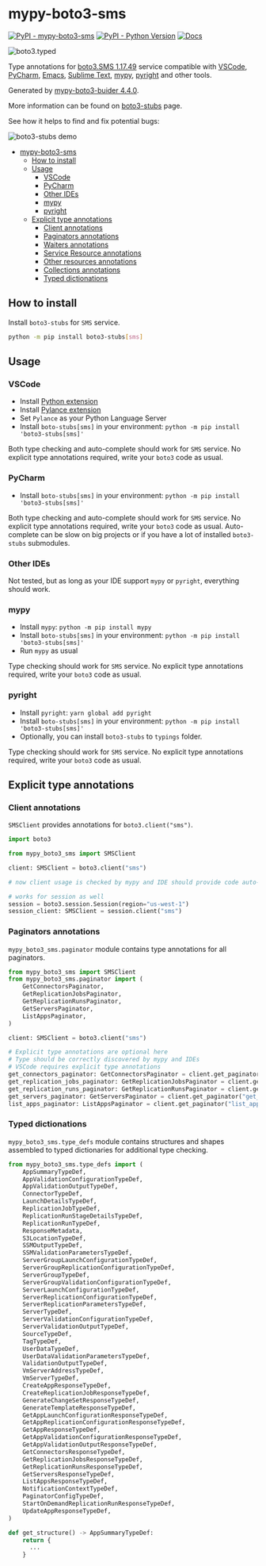 # mypy-boto3-sms

[![PyPI - mypy-boto3-sms](https://img.shields.io/pypi/v/mypy-boto3-sms.svg?color=blue)](https://pypi.org/project/mypy-boto3-sms)
[![PyPI - Python Version](https://img.shields.io/pypi/pyversions/mypy-boto3-sms.svg?color=blue)](https://pypi.org/project/mypy-boto3-sms)
[![Docs](https://img.shields.io/readthedocs/mypy-boto3-builder.svg?color=blue)](https://mypy-boto3-builder.readthedocs.io/)

![boto3.typed](https://github.com/vemel/mypy_boto3_builder/raw/master/logo.png)

Type annotations for
[boto3.SMS 1.17.49](https://boto3.amazonaws.com/v1/documentation/api/1.17.49/reference/services/sms.html#SMS) service
compatible with
[VSCode](https://code.visualstudio.com/),
[PyCharm](https://www.jetbrains.com/pycharm/),
[Emacs](https://www.gnu.org/software/emacs/),
[Sublime Text](https://www.sublimetext.com/),
[mypy](https://github.com/python/mypy),
[pyright](https://github.com/microsoft/pyright)
and other tools.

Generated by [mypy-boto3-buider 4.4.0](https://github.com/vemel/mypy_boto3_builder).

More information can be found on [boto3-stubs](https://pypi.org/project/boto3-stubs/) page.

See how it helps to find and fix potential bugs:

![boto3-stubs demo](https://github.com/vemel/mypy_boto3_builder/raw/master/demo.gif)

- [mypy-boto3-sms](#mypy-boto3-sms)
  - [How to install](#how-to-install)
  - [Usage](#usage)
    - [VSCode](#vscode)
    - [PyCharm](#pycharm)
    - [Other IDEs](#other-ides)
    - [mypy](#mypy)
    - [pyright](#pyright)
  - [Explicit type annotations](#explicit-type-annotations)
    - [Client annotations](#client-annotations)
    - [Paginators annotations](#paginators-annotations)
    - [Waiters annotations](#waiters-annotations)
    - [Service Resource annotations](#service-resource-annotations)
    - [Other resources annotations](#other-resources-annotations)
    - [Collections annotations](#collections-annotations)
    - [Typed dictionations](#typed-dictionations)

## How to install

Install `boto3-stubs` for `SMS` service.

```bash
python -m pip install boto3-stubs[sms]
```

## Usage

### VSCode

- Install [Python extension](https://marketplace.visualstudio.com/items?itemName=ms-python.python)
- Install [Pylance extension](https://marketplace.visualstudio.com/items?itemName=ms-python.vscode-pylance)
- Set `Pylance` as your Python Language Server
- Install `boto-stubs[sms]` in your environment: `python -m pip install 'boto3-stubs[sms]'`

Both type checking and auto-complete should work for `SMS` service.
No explicit type annotations required, write your `boto3` code as usual.

### PyCharm

- Install `boto-stubs[sms]` in your environment: `python -m pip install 'boto3-stubs[sms]'`

Both type checking and auto-complete should work for `SMS` service.
No explicit type annotations required, write your `boto3` code as usual.
Auto-complete can be slow on big projects or if you have a lot of installed `boto3-stubs` submodules.

### Other IDEs

Not tested, but as long as your IDE support `mypy` or `pyright`, everything should work.

### mypy

- Install `mypy`: `python -m pip install mypy`
- Install `boto-stubs[sms]` in your environment: `python -m pip install 'boto3-stubs[sms]'`
- Run `mypy` as usual

Type checking should work for `SMS` service.
No explicit type annotations required, write your `boto3` code as usual.

### pyright

- Install `pyright`: `yarn global add pyright`
- Install `boto-stubs[sms]` in your environment: `python -m pip install 'boto3-stubs[sms]'`
- Optionally, you can install `boto3-stubs` to `typings` folder.

Type checking should work for `SMS` service.
No explicit type annotations required, write your `boto3` code as usual.

## Explicit type annotations

### Client annotations

`SMSClient` provides annotations for `boto3.client("sms")`.

```python
import boto3

from mypy_boto3_sms import SMSClient

client: SMSClient = boto3.client("sms")

# now client usage is checked by mypy and IDE should provide code auto-complete

# works for session as well
session = boto3.session.Session(region="us-west-1")
session_client: SMSClient = session.client("sms")
```

### Paginators annotations

`mypy_boto3_sms.paginator` module contains type annotations for all paginators.

```python
from mypy_boto3_sms import SMSClient
from mypy_boto3_sms.paginator import (
    GetConnectorsPaginator,
    GetReplicationJobsPaginator,
    GetReplicationRunsPaginator,
    GetServersPaginator,
    ListAppsPaginator,
)

client: SMSClient = boto3.client("sms")

# Explicit type annotations are optional here
# Type should be correctly discovered by mypy and IDEs
# VSCode requires explicit type annotations
get_connectors_paginator: GetConnectorsPaginator = client.get_paginator("get_connectors")
get_replication_jobs_paginator: GetReplicationJobsPaginator = client.get_paginator("get_replication_jobs")
get_replication_runs_paginator: GetReplicationRunsPaginator = client.get_paginator("get_replication_runs")
get_servers_paginator: GetServersPaginator = client.get_paginator("get_servers")
list_apps_paginator: ListAppsPaginator = client.get_paginator("list_apps")
```







### Typed dictionations

`mypy_boto3_sms.type_defs` module contains structures and shapes assembled
to typed dictionaries for additional type checking.

```python
from mypy_boto3_sms.type_defs import (
    AppSummaryTypeDef,
    AppValidationConfigurationTypeDef,
    AppValidationOutputTypeDef,
    ConnectorTypeDef,
    LaunchDetailsTypeDef,
    ReplicationJobTypeDef,
    ReplicationRunStageDetailsTypeDef,
    ReplicationRunTypeDef,
    ResponseMetadata,
    S3LocationTypeDef,
    SSMOutputTypeDef,
    SSMValidationParametersTypeDef,
    ServerGroupLaunchConfigurationTypeDef,
    ServerGroupReplicationConfigurationTypeDef,
    ServerGroupTypeDef,
    ServerGroupValidationConfigurationTypeDef,
    ServerLaunchConfigurationTypeDef,
    ServerReplicationConfigurationTypeDef,
    ServerReplicationParametersTypeDef,
    ServerTypeDef,
    ServerValidationConfigurationTypeDef,
    ServerValidationOutputTypeDef,
    SourceTypeDef,
    TagTypeDef,
    UserDataTypeDef,
    UserDataValidationParametersTypeDef,
    ValidationOutputTypeDef,
    VmServerAddressTypeDef,
    VmServerTypeDef,
    CreateAppResponseTypeDef,
    CreateReplicationJobResponseTypeDef,
    GenerateChangeSetResponseTypeDef,
    GenerateTemplateResponseTypeDef,
    GetAppLaunchConfigurationResponseTypeDef,
    GetAppReplicationConfigurationResponseTypeDef,
    GetAppResponseTypeDef,
    GetAppValidationConfigurationResponseTypeDef,
    GetAppValidationOutputResponseTypeDef,
    GetConnectorsResponseTypeDef,
    GetReplicationJobsResponseTypeDef,
    GetReplicationRunsResponseTypeDef,
    GetServersResponseTypeDef,
    ListAppsResponseTypeDef,
    NotificationContextTypeDef,
    PaginatorConfigTypeDef,
    StartOnDemandReplicationRunResponseTypeDef,
    UpdateAppResponseTypeDef,
)

def get_structure() -> AppSummaryTypeDef:
    return {
      ...
    }
```
